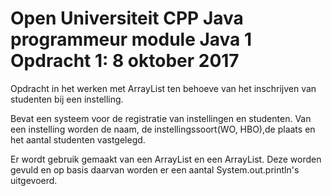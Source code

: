 # Open Universiteit CPP Java programmeur module Java 1 Opdracht 1:    8 oktober 2017
Opdracht in het werken met ArrayList ten behoeve van het inschrijven van studenten bij een instelling.

Bevat een systeem voor de registratie van instellingen en studenten. Van een instelling worden de naam, 
de instellingssoort(WO, HBO),de plaats en het aantal studenten vastgelegd.

Er wordt gebruik gemaakt van een ArrayList<Instelling> en een ArrayList<Plaatsen>. 
Deze worden gevuld en op basis daarvan worden er een aantal System.out.println's uitgevoerd.
